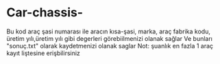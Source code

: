 # Car-chassis-
Bu kod araç şasi numarası ile aracın kısa-şasi, marka, araç fabrika kodu, üretim yılı,üretim yılı gibi degerleri görebiilmenizi olanak sağlar 
Ve bunları "sonuç.txt" olarak kaydetmenizi olanak saglar Not: şuanlık en fazla 1 araç kayıt liştesine erişbilirsiniz
